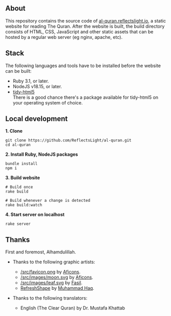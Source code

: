 ## About

This repository contains the source code of
[al-quran.reflectslight.io](https://al-quran.reflectslight.io),
a static website for reading The Quran. After the
website is built, the build directory consists
of HTML, CSS, JavaScript and other static assets
that can be hosted by a regular web server (eg
nginx, apache, etc).

## Stack

The following languages and tools have to be installed before
the website can be built:

* Ruby 3.1, or later.
* NodeJS v18.15, or later.
* [tidy-html5](https://github.com/htacg/tidy-html5) <br>
  There is a good chance there's a package available for
  tidy-html5 on your operating system of choice.

## Local development

__1. Clone__

    git clone https://github.com/ReflectsLight/al-quran.git
    cd al-quran

__2. Install Ruby, NodeJS packages__

    bundle install
    npm i

__3. Build website__

    # Build once
    rake build

    # Build whenever a change is detected
    rake build:watch

__4. Start server on localhost__

    rake server

## Thanks

First and foremost, Alhamdulillah.

* Thanks to the following graphic artists:
  * [/src/favicon.png](/src/favicon.png)
    by
    [Aficons](https://freeicons.io/profile/9247).
  * [/src/images/moon.svg](/src/images/moon.svg)
    by
    [Aficons](https://freeicons.io/profile/9247).
  * [/src/images/leaf.svg](/src/images/leaf.svg)
    by
    [Fasil](https://freeicons.io/profile/722).
  * [RefreshShape](/src/js/components/Shape.tsx)
    by
    [Muhammad Haq](https://freeicons.io/profile/823).

* Thanks to the following translators:
  * English (The Clear Quran) by Dr. Mustafa Khattab
